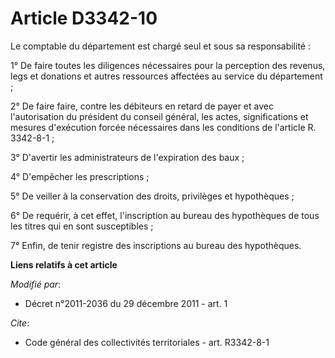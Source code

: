 # Article D3342-10

Le comptable du département est chargé seul et sous sa responsabilité : 

1° De faire toutes les diligences nécessaires pour la perception des revenus, legs et donations et autres ressources
affectées au service du département ; 

2° De faire faire, contre les débiteurs en retard de payer et avec l'autorisation du président du conseil général, les actes,
significations et mesures d'exécution forcée nécessaires dans les conditions de l'article R. 3342-8-1 ; 

3° D'avertir les administrateurs de l'expiration des baux ; 

4° D'empêcher les prescriptions ; 

5° De veiller à la conservation des droits, privilèges et hypothèques ; 

6° De requérir, à cet effet, l'inscription au bureau des hypothèques de tous les titres qui en sont susceptibles ; 

7° Enfin, de tenir registre des inscriptions au bureau des hypothèques.

**Liens relatifs à cet article**

_Modifié par_:

  - Décret n°2011-2036 du 29 décembre 2011 - art. 1

_Cite_:

  - Code général des collectivités territoriales - art. R3342-8-1
